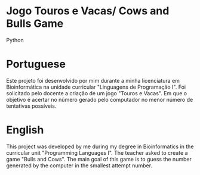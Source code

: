 # Jogo Touros e Vacas/ Cows and Bulls Game
Python

# Portuguese
Este projeto foi desenvolvido por mim durante a minha licenciatura em Bioinformática na unidade curricular "Linguagens de Programação I".
Foi solicitado pelo docente a criação de um jogo "Touros e Vacas". Em que o objetivo é acertar no número gerado pelo computador no menor
número de tentativas possíveis.

# English 
This project was developed by me during my degree in Bioinformatics in the curricular unit "Programming Languages I".
The teacher asked to create a game "Bulls and Cows". The main goal of this game is to guess the number generated by the computer in the 
smallest attempt number.
